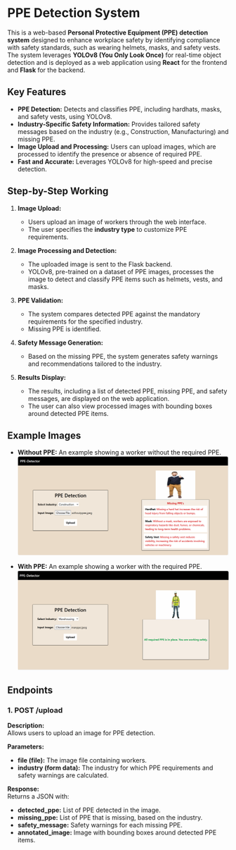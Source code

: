 # PPE Detection System  

This is a web-based **Personal Protective Equipment (PPE) detection system** designed to enhance workplace safety by identifying compliance with safety standards, such as wearing helmets, masks, and safety vests. The system leverages **YOLOv8 (You Only Look Once)** for real-time object detection and is deployed as a web application using **React** for the frontend and **Flask** for the backend.  

## Key Features  

- **PPE Detection:** Detects and classifies PPE, including hardhats, masks, and safety vests, using YOLOv8.  
- **Industry-Specific Safety Information:** Provides tailored safety messages based on the industry (e.g., Construction, Manufacturing) and missing PPE.  
- **Image Upload and Processing:** Users can upload images, which are processed to identify the presence or absence of required PPE.  
- **Fast and Accurate:** Leverages YOLOv8 for high-speed and precise detection.  

## Step-by-Step Working  

1. **Image Upload:**  
   - Users upload an image of workers through the web interface.  
   - The user specifies the **industry type** to customize PPE requirements.  

2. **Image Processing and Detection:**  
   - The uploaded image is sent to the Flask backend.  
   - YOLOv8, pre-trained on a dataset of PPE images, processes the image to detect and classify PPE items such as helmets, vests, and masks.  

3. **PPE Validation:**  
   - The system compares detected PPE against the mandatory requirements for the specified industry.  
   - Missing PPE is identified.  

4. **Safety Message Generation:**  
   - Based on the missing PPE, the system generates safety warnings and recommendations tailored to the industry.  

5. **Results Display:**  
   - The results, including a list of detected PPE, missing PPE, and safety messages, are displayed on the web application.  
   - The user can also view processed images with bounding boxes around detected PPE items.  

## Example Images  

- **Without PPE:** An example showing a worker without the required PPE.  
  ![Without PPE](Without_PPE.png)  

- **With PPE:** An example showing a worker with the required PPE.  
  ![With PPE](WITH_PPE.png)  

## Endpoints  

### 1. **POST /upload**  

**Description:**  
Allows users to upload an image for PPE detection.  

**Parameters:**  
- **file (file):** The image file containing workers.  
- **industry (form data):** The industry for which PPE requirements and safety warnings are calculated.  

**Response:**  
Returns a JSON with:  
- **detected_ppe:** List of PPE detected in the image.  
- **missing_ppe:** List of PPE that is missing, based on the industry.  
- **safety_message:** Safety warnings for each missing PPE.  
- **annotated_image:** Image with bounding boxes around detected PPE items.  
